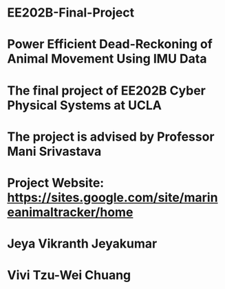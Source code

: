 # EE202B-Final-Project
# Power Efficient Dead-Reckoning of Animal Movement Using IMU Data
# The final project of EE202B Cyber Physical Systems at UCLA
# The project is advised by Professor Mani Srivastava

# Project Website: https://sites.google.com/site/marineanimaltracker/home
# Jeya Vikranth Jeyakumar
# Vivi Tzu-Wei Chuang
